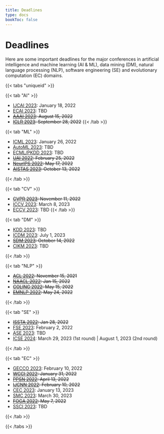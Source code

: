 ```yaml
---
title: Deadlines
type: docs
bookToc: false
---
```


# Deadlines

Here are some important deadlines for the major conferences in artificial intelligence and machine learning (AI & ML), data mining (DM), natural language processing (NLP), software engineering (SE) and evolutionary computation (EC) domains.

{{< tabs "uniqueid" >}}

{{< tab "AI" >}}

- [IJCAI 2023](https://ijcai-23.org/): January 18, 2022
- [ECAI 2023](https://ecai2023.eu/): TBD
- ~~[AAAI 2023](https://www.aaai.org/): August 15, 2022~~
- ~~[ICLR 2023](https://iclr.cc/): September 28, 2022~~
{{< /tab >}}

{{< tab "ML" >}}

- [ICML 2023](https://icml.cc/Conferences/2023): January 26, 2022
- [AutoML 2023](https://2023.automl.cc/): TBD
- [ECML/PKDD 2023](https://2023.ecmlpkdd.org/): TBD
- ~~[UAI 2022](https://auai.org/uai2022/): February 25, 2022~~
- ~~[NeurIPS 2022](https://nips.cc/): May 17, 2022~~
- ~~[AISTAS 2023](https://aistats.org/): October 13, 2022~~

{{< /tab >}}

{{< tab "CV" >}}
- ~~[CVPR 2023](https://cvpr2023.thecvf.com/): November 11, 2022~~
- [ICCV 2023](https://iccv2023.thecvf.com/): March 8, 2023
- [ECCV 2023](): TBD
{{< /tab >}}

{{< tab "DM" >}}

- [KDD 2023](https://kdd.org/): TBD
- [ICDM 2023](http://www.cloud-conf.net/icdm2023/index.html): July 1, 2023
- ~~[SDM 2023](https://www.siam.org/conferences/cm/conference/sdm23): October 14, 2022~~
- [CIKM 2023](https://cikm2023.github.io/): TBD

{{< /tab >}}

{{< tab "NLP" >}}

- ~~[ACL 2022](https://www.2022.aclweb.org/): November 15, 2021~~
- ~~[NAACL 2022](https://2022.naacl.org/): Jan 15, 2022~~
- ~~[COLING 2022](https://coling2022.org/): May 15, 2022~~
- ~~[EMNLP 2022](https://2022.emnlp.org/): May 24, 2022~~

{{< /tab >}}

{{< tab "SE" >}}

- ~~[ISSTA 2022](https://conf.researchr.org/home/issta-2022): Jan 28, 2022~~
- [FSE 2023](https://conf.researchr.org/home/fse-2023): February 2, 2022
- [ASE 2023](https://conf.researchr.org/track/ase-2023/ase-2023-papers): TBD
- [ICSE 2024](https://conf.researchr.org/home/icse-2024): March 29, 2023 (1st round) | August 1, 2023 (2nd round)

{{< /tab >}}

{{< tab "EC" >}}

- [GECCO 2023](https://gecco-2023.sigevo.org/HomePage): February 10, 2022
- ~~[WCCI 2022](https://wcci2022.org/): January 31, 2022~~
- ~~[PPSN 2022](https://ppsn2022.cs.tu-dortmund.de/): April 13, 2022~~
- ~~[IJCNN 2022](https://www.ijcnn.org/): February 10, 2022~~
- [CEC 2023](https://2023.ieee-cec.org/): January 13, 2023
- [SMC 2023](https://ieeesmc2023.org/): March 30, 2023
- ~~[FOGA 2022](https://www.fhv.at/foga2021/): May 7, 2022~~
- [SSCI 2023](https://attend.ieee.org/ssci-2023/): TBD

{{< /tab >}}

{{< /tabs >}}
